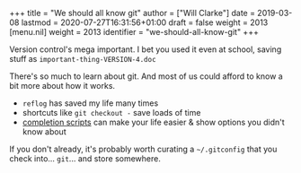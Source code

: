 +++
title = "We should all know git"
author = ["Will Clarke"]
date = 2019-03-08
lastmod = 2020-07-27T16:31:56+01:00
draft = false
weight = 2013
[menu.nil]
  weight = 2013
  identifier = "we-should-all-know-git"
+++

Version control's mega important.
I bet you used it even at school, saving stuff as `important-thing-VERSION-4.doc`

There's so much to learn about git. And most of us could afford to know a bit more about how it works.

- `reflog` has saved my life many times
- shortcuts like `git checkout -` save loads of time
- [completion scripts](https://github.com/git/git/tree/master/contrib/completion) can make your life easier & show options you didn't know about

If you don't already, it's probably worth curating a `~/.gitconfig` that you check into... `git`... and store somewhere.

